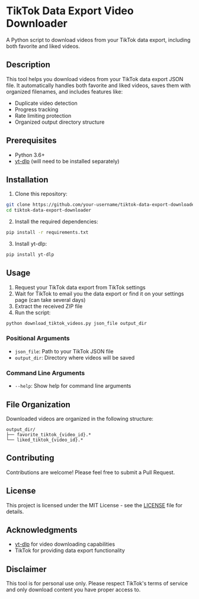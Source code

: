 # TikTok Data Export Video Downloader

A Python script to download videos from your TikTok data export, including both favorite and liked videos.

## Description

This tool helps you download videos from your TikTok data export JSON file. It automatically handles both favorite and liked videos, saves them with organized filenames, and includes features like:

- Duplicate video detection
- Progress tracking
- Rate limiting protection
- Organized output directory structure

## Prerequisites

- Python 3.6+
- [yt-dlp](https://github.com/yt-dlp/yt-dlp) (will need to be installed separately)

## Installation

1. Clone this repository:

```bash
git clone https://github.com/your-username/tiktok-data-export-downloader.git
cd tiktok-data-export-downloader
```

2. Install the required dependencies:

```bash
pip install -r requirements.txt
``` 

3. Install yt-dlp:

```bash
pip install yt-dlp
```

## Usage

1. Request your TikTok data export from TikTok settings
2. Wait for TikTok to email you the data export or find it on your settings page (can take several days)
3. Extract the received ZIP file
4. Run the script:

```bash
python download_tiktok_videos.py json_file output_dir
```

### Positional Arguments

- `json_file`: Path to your TikTok JSON file
- `output_dir`: Directory where videos will be saved

### Command Line Arguments

- `--help`: Show help for command line arguments

## File Organization

Downloaded videos are organized in the following structure:
```
output_dir/
├── favorite_tiktok_{video_id}.*
└── liked_tiktok_{video_id}.*
```

## Contributing

Contributions are welcome! Please feel free to submit a Pull Request.

## License

This project is licensed under the MIT License - see the [LICENSE](LICENSE) file for details.

## Acknowledgments

- [yt-dlp](https://github.com/yt-dlp/yt-dlp) for video downloading capabilities
- TikTok for providing data export functionality

## Disclaimer

This tool is for personal use only. Please respect TikTok's terms of service and only download content you have proper access to.

